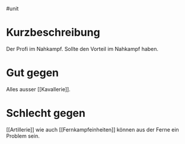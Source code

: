 #unit
# Kurzbeschreibung
Der Profi im Nahkampf. Sollte den Vorteil im Nahkampf haben.
# Gut gegen
Alles ausser [[Kavallerie]].
# Schlecht gegen
[[Artillerie]] wie auch [[Fernkampfeinheiten]] können aus der Ferne ein Problem sein.